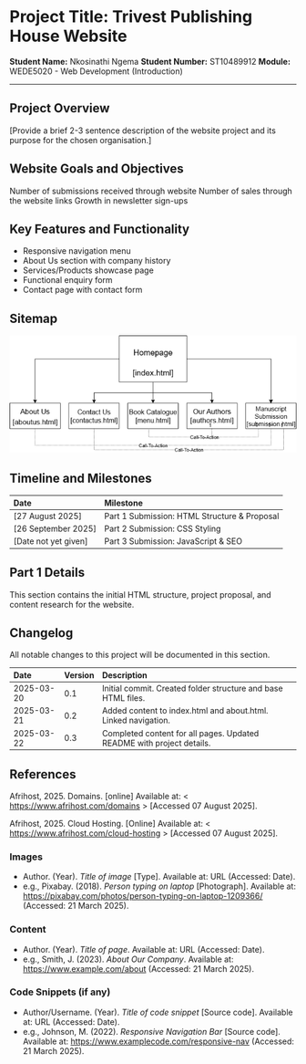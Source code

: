 # Project Title: Trivest Publishing House Website

**Student Name:** Nkosinathi Ngema
**Student Number:** ST10489912
**Module:** WEDE5020 - Web Development (Introduction)

---

## Project Overview

[Provide a brief 2-3 sentence description of the website project and its purpose for the chosen organisation.]

## Website Goals and Objectives

Number of submissions received through website
Number of sales through the website links
Growth in newsletter sign-ups

## Key Features and Functionality

- Responsive navigation menu
- About Us section with company history
- Services/Products showcase page
- Functional enquiry form
- Contact page with contact form

## Sitemap

![alt text][images/image.png]

## Timeline and Milestones

| Date | Milestone |
| :--- | :--- |
| [27 August 2025] | Part 1 Submission: HTML Structure & Proposal |
| [26 September 2025] | Part 2 Submission: CSS Styling |
| [Date not yet given] | Part 3 Submission: JavaScript & SEO |

## Part 1 Details

This section contains the initial HTML structure, project proposal, and content research for the website.

## Changelog

All notable changes to this project will be documented in this section.

| Date | Version | Description |
| :--- | :--- | :--- |
| 2025-03-20 | 0.1 | Initial commit. Created folder structure and base HTML files. |
| 2025-03-21 | 0.2 | Added content to index.html and about.html. Linked navigation. |
| 2025-03-22 | 0.3 | Completed content for all pages. Updated README with project details. |

## References

​​Afrihost, 2025. Domains. [online] Available at: < <https://www.afrihost.com/domains> > [Accessed 07 August 2025].

​Afrihost, 2025. Cloud Hosting. [Online] Available at: < <https://www.afrihost.com/cloud-hosting> > [Accessed 07 August 2025]. ​​

### Images

- Author. (Year). *Title of image* [Type]. Available at: URL (Accessed: Date).
- e.g., Pixabay. (2018). *Person typing on laptop* [Photograph]. Available at: <https://pixabay.com/photos/person-typing-on-laptop-1209366/> (Accessed: 21 March 2025).

### Content

- Author. (Year). *Title of page*. Available at: URL (Accessed: Date).
- e.g., Smith, J. (2023). *About Our Company*. Available at: <https://www.example.com/about> (Accessed: 21 March 2025).

### Code Snippets (if any)

- Author/Username. (Year). *Title of code snippet* [Source code]. Available at: URL (Accessed: Date).
- e.g., Johnson, M. (2022). *Responsive Navigation Bar* [Source code]. Available at: <https://www.examplecode.com/responsive-nav> (Accessed: 21 March 2025).


[images/image.png]: images/image.png